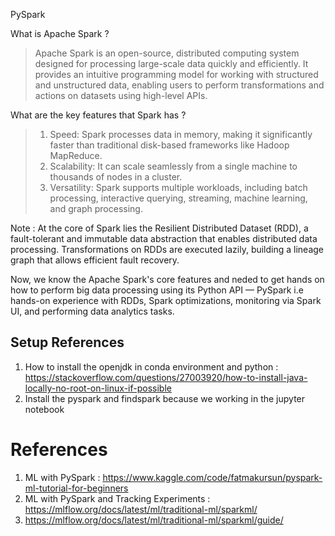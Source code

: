 PySpark

What is Apache Spark ?

> Apache Spark is an open-source, distributed computing system designed for processing large-scale data quickly and efficiently. It provides an intuitive programming model for working with structured and unstructured data, enabling users to perform transformations and actions on datasets using high-level APIs.

What are the key features that Spark has ?

> 1. Speed: Spark processes data in memory, making it significantly faster than traditional disk-based frameworks like Hadoop MapReduce.
> 2. Scalability: It can scale seamlessly from a single machine to thousands of nodes in a cluster.
> 3. Versatility: Spark supports multiple workloads, including batch processing, interactive querying, streaming, machine learning, and graph processing.

Note : At the core of Spark lies the Resilient Distributed Dataset (RDD), a fault-tolerant and immutable data abstraction that enables distributed data processing. Transformations on RDDs are executed lazily, building a lineage graph that allows efficient fault recovery.

Now, we know the Apache Spark's core features and neded to get hands on how to perform big data processing using its Python API — PySpark i.e hands-on experience with RDDs, Spark optimizations, monitoring via Spark UI, and performing data analytics tasks.

## Setup References

1. How to install the openjdk in conda environment and python : https://stackoverflow.com/questions/27003920/how-to-install-java-locally-no-root-on-linux-if-possible
2. Install the pyspark and findspark because we working in the jupyter notebook

# References

1. ML with PySpark : https://www.kaggle.com/code/fatmakursun/pyspark-ml-tutorial-for-beginners
2. ML with PySpark and Tracking Experiments : https://mlflow.org/docs/latest/ml/traditional-ml/sparkml/
3. https://mlflow.org/docs/latest/ml/traditional-ml/sparkml/guide/
